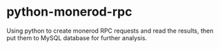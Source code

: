 # python-monerod-rpc
Using python to create monerod RPC requests and read the results, then put them to MySQL database for further analysis.
